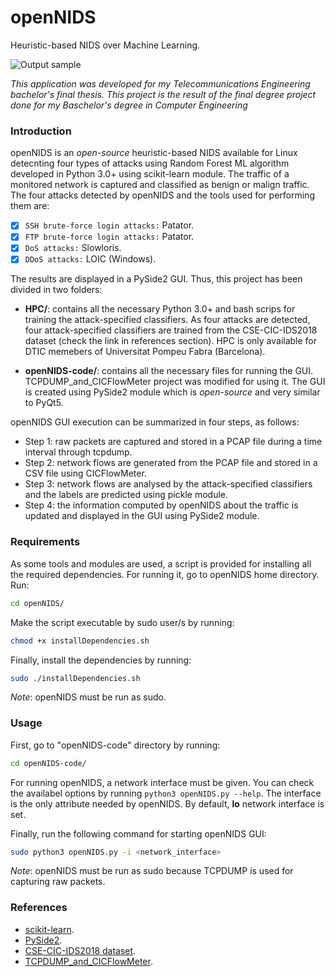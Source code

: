 # openNIDS
Heuristic-based NIDS over Machine Learning.

![Output sample](https://github.com/valiente98/openNIDS/openNIDS.gif)


*This application was developed for my Telecommunications Engineering bachelor's final thesis.*
*This project is the result of the final degree project done for my Baschelor's degree in Computer Engineering*

### Introduction
openNIDS is an *open-source* heuristic-based NIDS available for Linux detecnting four types of attacks using Random Forest ML algorithm developed in Python 3.0+ using scikit-learn module. The traffic of a monitored network is captured and classified as benign or malign traffic. The four attacks detected by openNIDS and the tools used for performing them are:

- [x] `SSH brute-force login attacks:`	Patator.
- [x] `FTP brute-force login attacks:`	Patator.
- [x] `DoS attacks:`	Slowloris.
- [x] `DDoS attacks:` LOIC (Windows).

The results are displayed in a PySide2 GUI. Thus, this project has been divided in two folders:

* **HPC/**: contains all the necessary Python 3.0+ and bash scrips for training the attack-specified classifiers. As four attacks are detected, four attack-specified classifiers are trained from the CSE-CIC-IDS2018 dataset (check the link in references section). HPC is only available for DTIC memebers of Universitat Pompeu Fabra (Barcelona).  

* **openNIDS-code/**: contains all the necessary files for running the GUI. TCPDUMP_and_CICFlowMeter project was modified for using it. The GUI is created using PySide2 module which is *open-source* and very similar to PyQt5.

openNIDS GUI execution can be summarized in four steps, as follows:

* Step 1: raw packets are captured and stored in a PCAP file during a time interval through tcpdump.
* Step 2: network flows are generated from the PCAP file and stored in a CSV file using CICFlowMeter.
* Step 3: network flows are analysed by the attack-specified classifiers and the labels are predicted using pickle module.
* Step 4: the information computed by openNIDS about the traffic is updated and displayed in the GUI using PySide2 module.

### Requirements
As some tools and modules are used, a script is provided for installing all the required dependencies. For running it, go to openNIDS home directory. Run:

```bash
cd openNIDS/
```

Make the script executable by sudo user/s by running:

```bash
chmod +x installDependencies.sh
```

Finally, install the dependencies by running:

```bash
sudo ./installDependencies.sh
```

*Note*: openNIDS must be run as sudo.

### Usage
First, go to "openNIDS-code" directory by running:

```bash
cd openNIDS-code/
```

For running openNIDS, a network interface must be given. You can check the availabel options by running `python3 openNIDS.py --help`. The interface is the only attribute needed by openNIDS. By default, **lo** network interface is set.

Finally, run the following command for starting openNIDS GUI: 

```bash
sudo python3 openNIDS.py -i <network_interface>
```

*Note*: openNIDS must be run as sudo because TCPDUMP is used for capturing raw packets.

### References

- [scikit-learn](https://scikit-learn.org/stable/).
- [PySide2](https://pypi.org/project/PySide2/).
- [CSE-CIC-IDS2018 dataset](https://www.unb.ca/cic/datasets/ids-2018.html).
- [TCPDUMP_and_CICFlowMeter](https://github.com/iPAS/TCPDUMP_and_CICFlowMeter).

